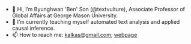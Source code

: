 - 👋 Hi, I’m Byunghwan 'Ben' Son (@textvulture), Associate Professor of Global Affairs at George Mason University.
- 🌱 I’m currently teaching myself automated text analysis and applied causal inference.
- 📫 How to reach me: kalkas@gmail.com; [webpage](https://ben-son.netlify.app/) 

<!---
textvulture/textvulture is a ✨ special ✨ repository because its `README.md` (this file) appears on your GitHub profile.
You can click the Preview link to take a look at your changes.
--->

